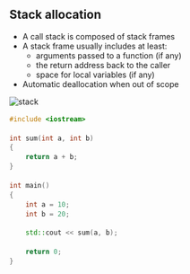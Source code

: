 ## Stack allocation

<div class="multicolumn">
<div class="col">

* <!-- .element: class="fragment fade-in" --> A call stack is composed of stack frames

* <!-- .element: class="fragment fade-in" --> A stack frame usually includes at least:
  * <!-- .element: class="fragment fade-in" --> arguments passed to a function (if any)
  * <!-- .element: class="fragment fade-in" --> the return address back to the caller
  * <!-- .element: class="fragment fade-in" --> space for local variables (if any)
* <!-- .element: class="fragment fade-in" --> Automatic deallocation when out of scope

<img height="200" data-src="img/stack.png" src="img/stack.png" alt="stack" class="plain">
<!-- .element: class="fragment fade-in" --> 

</div>
<div class="col">

```cpp
#include <iostream>

int sum(int a, int b)
{
    return a + b;
}

int main()
{
    int a = 10;
    int b = 20;

    std::cout << sum(a, b);

    return 0;
}


```

</div>
</div>